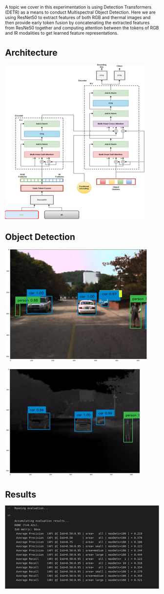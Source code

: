 A topic we cover in this experimentation is using Detection Transformers (DETR) as a means to conduct Multispectral Object Detection. Here we are using ResNet50 to extract features of both RGB and thermal images and then provide early token fusion by concatenating the extracted features from ResNe50 together and computing attention between the tokens of RGB and IR modalities to get learned feature representations.

# Architecture
![alt text](./Picture1.png)

# Object Detection
![alt text](./Picture2.png)

![alt text](./Picture3.png)

# Results
![alt text](./Picture4.png)
